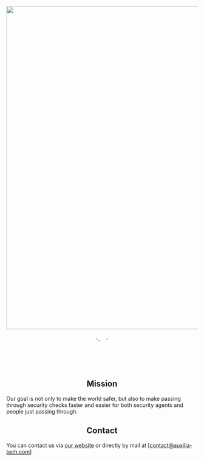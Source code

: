 <div align="center">
<p>
   <a align="left" href="https://www.auxilia-tech.com/" target="_blank">
   <img width="850" src="https://www.auxilia-tech.com/wp-content/uploads/2021/04/Logo_AUXILIA-1-768x257.png"></a>
</p>
</div>
<div align="center">
   <a href="https://github.com/Auxilia-tech">
   <img src="https://github.com/ultralytics/yolov5/releases/download/v1.0/logo-social-github.png" width="2%"/>
   </a>
   <img width="2%" />
   <a href="https://www.linkedin.com/company/auxilia-tech/">
   <img src="https://github.com/ultralytics/yolov5/releases/download/v1.0/logo-social-linkedin.png" width="2%"/>
   </a>
</div>

## <div align="center">Mission</div>

Our goal is not only to make the world safer, but also to make passing through security checks faster and easier for both security agents and people just passing through.

## <div align="center">Contact</div>

You can contact us via [our website](https://www.auxilia-tech.com/index.php/contact/) or directly by mail at [contact@auxilia-tech.com]